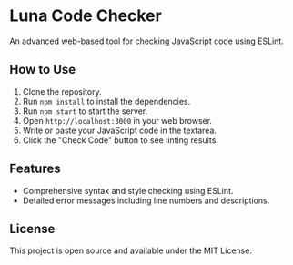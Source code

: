 # Luna Code Checker

An advanced web-based tool for checking JavaScript code using ESLint.

## How to Use

1. Clone the repository.
2. Run `npm install` to install the dependencies.
3. Run `npm start` to start the server.
4. Open `http://localhost:3000` in your web browser.
5. Write or paste your JavaScript code in the textarea.
6. Click the "Check Code" button to see linting results.

## Features
- Comprehensive syntax and style checking using ESLint.
- Detailed error messages including line numbers and descriptions.

## License
This project is open source and available under the MIT License.
